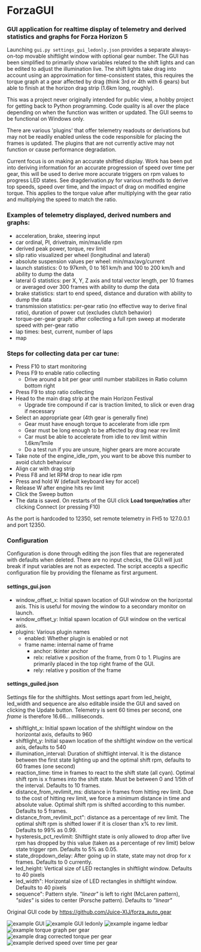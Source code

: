 # ForzaGUI

### GUI application for realtime display of telemetry and derived statistics and graphs for Forza Horizon 5

Launching `gui.py settings_gui_ledonly.json` provides a separate always-on-top movable shiftlight window with optional gear number. The GUI has been simplified to primarily show variables related to the shift lights and can be edited to adjust the illumination live. The shift lights take drag into account using an approximation for time-consistent states, this requires the torque graph at a gear affected by drag (think 3rd or 4th with 6 gears) but able to finish at the horizon drag strip (1.6km long, roughly).

This was a project never originally intended for public view, a hobby project for getting back to Python programming. Code quality is all over the place depending on when the function was written or updated. The GUI seems to be functional on Windows only.

There are various 'plugins' that offer telemetry readouts or derivations but may not be readily enabled unless the code responsible for placing the frames is updated. The plugins that are not currently active may not function or cause performance degradation.

Current focus is on making an accurate shiftled display. Work has been put into deriving information for an accurate progression of speed over time per gear, this will be used to derive more accurate triggers on rpm values to progress LED states. See dragderivation.py for various methods to derive top speeds, speed over time, and the impact of drag on modified engine torque. This applies to the torque value after multiplying with the gear ratio and multiplying the speed to match the ratio.

### Examples of telemetry displayed, derived numbers and graphs:
- acceleration, brake, steering input
- car ordinal, PI, drivetrain, min/max/idle rpm
- derived peak power, torque, rev limit
- slip ratio visualized per wheel (longitudinal and lateral)
- absolute suspension values per wheel: min/max/avg/current
- launch statistics: 0 to 97kmh, 0 to 161 km/h and 100 to 200 km/h and ability to dump the data
- lateral G statistics: per X, Y, Z axis and total vector length, per 10 frames or averaged over 300 frames with ability to dump the data
- brake statistics: start to end speed, distance and duration with ability to dump the data
- transmission statistics: per-gear ratio (no effective way to derive final ratio), duration of power cut (excludes clutch behavior)
- torque-per-gear graph: after collecting a full rpm sweep at moderate speed with per-gear ratio
- lap times: best, current, number of laps
- map

### Steps for collecting data per car tune:
- Press F10 to start monitoring
- Press F9 to enable ratio collecting
  - Drive around a bit per gear until number stabilizes in Ratio column bottom right
- Press F9 to stop ratio collecting
- Head to the main drag strip at the main Horizon Festival
  - Upgrade tire compound if car is traction limited, to slick or even drag if necessary
- Select an appropriate gear (4th gear is generally fine)
  - Gear must have enough torque to accelerate from idle rpm
  - Gear must be long enough to be affected by drag near rev limit 
  - Car must be able to accelerate from idle to rev limit within 1.6km/1mile
  - Do a test run if you are unsure, higher gears are more accurate
- Take note of the engine_idle_rpm, you want to be above this number to avoid clutch behaviour
- Align car with drag strip
- Press F8 and let RPM drop to near idle rpm
- Press and hold W (default keyboard key for accel)
- Release W after engine hits rev limit
- Click the Sweep button
- The data is saved. On restarts of the GUI click **Load torque/ratios** after clicking Connect (or pressing F10)

As the port is hardcoded to 12350, set remote telemetry in FH5 to 127.0.0.1 and port 12350.

### Configuration
Configuration is done through editing the json files that are regenerated with defaults when deleted. There are no input checks, the GUI will just break if input variables are not as expected. The script accepts a specific configuration file by providing the filename as first argument.
#### settings_gui.json
* window_offset_x: Initial spawn location of GUI window on the horizontal axis. This is useful for moving the window to a secondary monitor on launch.
* window_offset_y: Initial spawn location of GUI window on the vertical axis.
* plugins: Various plugin names
  * enabled: Whether plugin is enabled or not
  * frame name: internal name of frame
    * anchor: tkinter anchor
    * relx: relative x position of the frame, from 0 to 1. Plugins are primarily placed in the top right frame of the GUI.
    * rely: relative y position of the frame

#### settings_guiled.json
Settings file for the shiftlights. Most settings apart from led_height, led_width and sequence are also editable inside the GUI and saved on clicking the Update button. Telemetry is sent 60 times per second, one *frame* is therefore 16.66... milliseconds.
* shiftlight_x: Initial spawn location of the shiftlight window on the horizontal axis, defaults to 960
* shiftlight_y: Initial spawn location of the shiftlight window on the vertical axis, defaults to 540
* illumination_interval: Duration of shiftlight interval. It is the distance between the first state lighting up and the optimal shift rpm, defaults to 60 frames (one second)
* reaction_time: time in frames to react to the shift state (all cyan). Optimal shift rpm is x frames into the shift state. Must be between 0 and 1/5th of the interval. Defaults to 10 frames.
* distance_from_revlimit_ms: distance in frames from hitting rev limit. Due to the cost of hitting rev limit, we force a minimum distance in time and absolute value. Optimal shift rpm is shifted according to this number. Defaults to 5 frames.
* distance_from_revlimit_pct": distance as a percentage of rev limit. The optimal shift rpm is shifted lower if it is closer than x% to rev limit. Defaults to 99% as 0.99.
* hysteresis_pct_revlimit: Shiftlight state is only allowed to drop after live rpm has dropped by this value (taken as a percentage of rev limit) below state trigger rpm. Defaults to 5% as 0.05.
* state_dropdown_delay: After going up in state, state may not drop for x frames. Defaults to 0 currently.
* led_height: Vertical size of LED rectangles in shiftlight window. Defaults to 40 pixels
* led_width": Horizontal size of LED rectangles in shiftlight window. Defaults to 40 pixels
* sequence": Pattern style. *"linear"* is left to right (McLaren pattern), *"sides"* is sides to center (Porsche pattern). Defaults to *"linear"*

Original GUI code by https://github.com/Juice-XIJ/forza_auto_gear

![example GUI](example.png)
![example GUI ledonly](gui_ledonly_AcuraNSX_stock.png)
![example ingame ledbar](ingameledbar_AcuraNSX_stock.png)
![example torque graph per gear](example_AcuraNSX_stock.png)
![example drag corrected torque per gear](drag_corrected_torque_AcuraNSX_stock.png)
![example derived speed over time per gear](speed_per_gear_AcuraNSX_stock.png)

